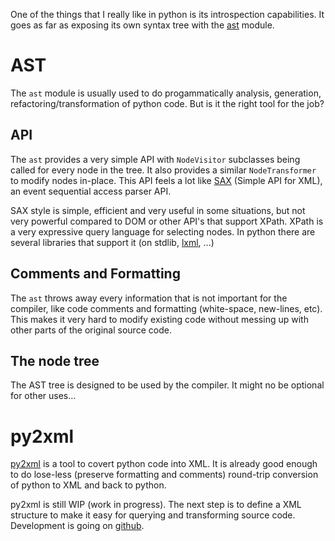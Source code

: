<!--
.. title: python AST vs XML
.. slug: ast-vs-xml
.. date: 2014-09-16 09:46:57 UTC+08:00
.. tags: python, pyRegurgitator
.. link:
.. type: text
-->

One of the things that I really like in python is its introspection
capabilities. It goes as far as exposing its own syntax tree with
the [ast](https://docs.python.org/3/library/ast.html) module.

AST
=====

The `ast` module is usually used to do progammatically analysis,
generation, refactoring/transformation of python code. But is it
the right tool for the job?

API
-----

The `ast` provides a very simple API with `NodeVisitor` subclasses being
called for every node in the tree. It also provides a similar
`NodeTransformer` to modify nodes in-place. This API feels a lot like
[SAX](https://en.wikipedia.org/wiki/Simple_API_for_XML)
(Simple API for XML), an event sequential access parser API.

SAX style is simple, efficient and very useful in some situations,
but not very powerful compared to DOM or other API's that support XPath.
XPath is a very expressive query language for selecting nodes.
In python there are several libraries that support it (on stdlib,
[lxml](http://lxml.de/), ...)


Comments and Formatting
-------------------------

The `ast` throws away every information that is not important for the compiler,
like code comments and formatting (white-space, new-lines, etc).
This makes it very hard to modify existing code without messing up
with other parts of the original source code.


The node tree
---------------

The AST tree is designed to be used by the compiler.
It might no be optional for other uses...


py2xml
=========

[py2xml](http://pythonhosted.org/pyRegurgitator/#py2xml-experimental) is
a tool to covert python code into XML. It is already good enough to do
lose-less (preserve formatting and comments) round-trip conversion of
python to XML and back to python.

py2xml is still WIP (work in progress). The next step is to define a
XML structure to make it easy for querying and transforming source code.
Development is going on [github](https://github.com/schettino72/pyRegurgitator).

